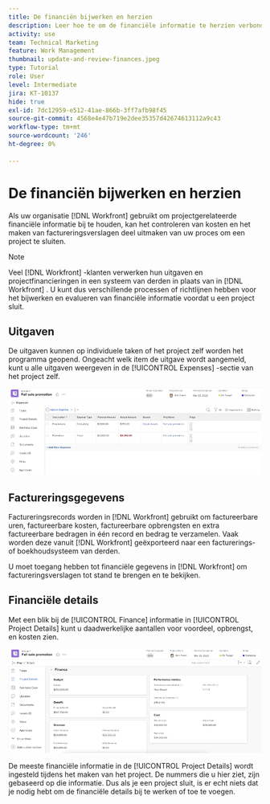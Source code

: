 ```yaml
---
title: De financiën bijwerken en herzien
description: Leer hoe te om de financiële informatie te herzien verbonden aan een project in  [!DNL &#x200B; Workfront].
activity: use
team: Technical Marketing
feature: Work Management
thumbnail: update-and-review-finances.jpeg
type: Tutorial
role: User
level: Intermediate
jira: KT-10137
hide: true
exl-id: 7dc12959-e512-41ae-866b-3ff7afb98f45
source-git-commit: 4568e4e47b719e2dee35357d42674613112a9c43
workflow-type: tm+mt
source-wordcount: '246'
ht-degree: 0%

---
```


# De financiën bijwerken en herzien

Als uw organisatie [!DNL Workfront] gebruikt om projectgerelateerde financiële informatie bij te houden, kan het controleren van kosten en het maken van factureringsverslagen deel uitmaken van uw proces om een project te sluiten.

>[!NOTE]
>
>Veel [!DNL Workfront] -klanten verwerken hun uitgaven en projectfinancieringen in een systeem van derden in plaats van in [!DNL Workfront] . U kunt dus verschillende processen of richtlijnen hebben voor het bijwerken en evalueren van financiële informatie voordat u een project sluit.


## Uitgaven

De uitgaven kunnen op individuele taken of het project zelf worden het programma geopend. Ongeacht welk item de uitgave wordt aangemeld, kunt u alle uitgaven weergeven in de [!UICONTROL Expenses] -sectie van het project zelf.

![[!UICONTROL Expenses] sectie van een project &#x200B;](assets/expense-section.png)

## Factureringsgegevens

Factureringsrecords worden in [!DNL Workfront] gebruikt om factureerbare uren, factureerbare kosten, factureerbare opbrengsten en extra factureerbare bedragen in één record en bedrag te verzamelen. Vaak worden deze vanuit [!DNL Workfront] geëxporteerd naar een facturerings- of boekhoudsysteem van derden.

U moet toegang hebben tot financiële gegevens in [!DNL Workfront] om factureringsverslagen tot stand te brengen en te bekijken.

## Financiële details

Met een blik bij de [!UICONTROL Finance] informatie in [!UICONTROL Project Details] kunt u daadwerkelijke aantallen voor voordeel, opbrengst, en kosten zien.

![&#x200B; sectie van Financiën van [!UICONTROL Project Details] venster op een project &#x200B;](assets/finance-section-project-details.png)

De meeste financiële informatie in de [!UICONTROL Project Details] wordt ingesteld tijdens het maken van het project. De nummers die u hier ziet, zijn gebaseerd op die informatie. Dus als je een project sluit, is er echt niets dat je nodig hebt om de financiële details bij te werken of toe te voegen.

<!--
learn more urls
Create billing records
Manage project expenses
Project finances
-->
